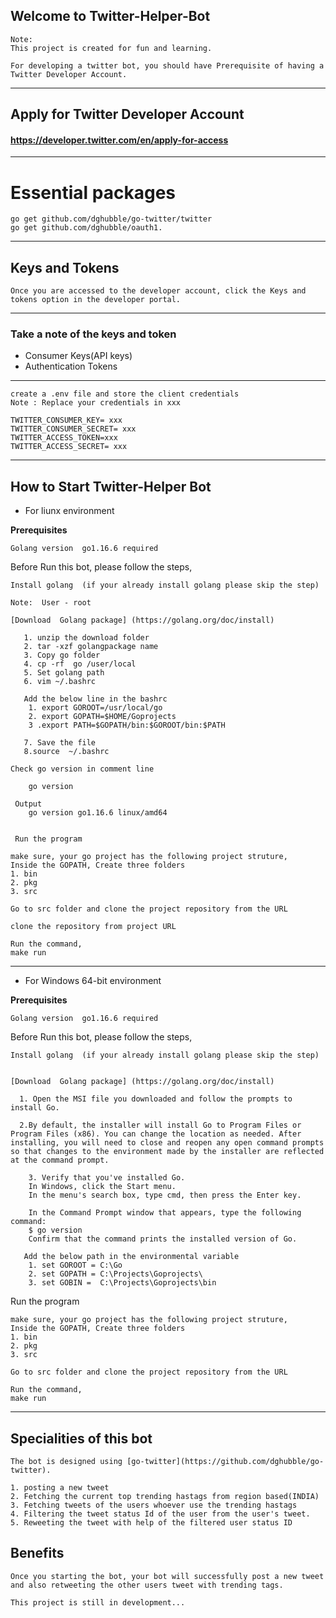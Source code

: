 ## Welcome to Twitter-Helper-Bot
    Note: 
    This project is created for fun and learning.
    
    For developing a twitter bot, you should have Prerequisite of having a Twitter Developer Account. 
---

## Apply for Twitter Developer Account
    
#### https://developer.twitter.com/en/apply-for-access
---
# Essential packages
    go get github.com/dghubble/go-twitter/twitter
    go get github.com/dghubble/oauth1.
    
---
## Keys and Tokens
    Once you are accessed to the developer account, click the Keys and tokens option in the developer portal.
---
### Take a note of the keys and token
 -  Consumer Keys(API keys)
 -  Authentication Tokens   
---
    create a .env file and store the client credentials
    Note : Replace your credentials in xxx

    TWITTER_CONSUMER_KEY= xxx
    TWITTER_CONSUMER_SECRET= xxx
    TWITTER_ACCESS_TOKEN=xxx
    TWITTER_ACCESS_SECRET= xxx  
---
## How to Start Twitter-Helper Bot


- For liunx environment

**Prerequisites** 

    Golang version  go1.16.6 required

Before Run this bot, please follow the steps,

    Install golang  (if your already install golang please skip the step)
    
    Note:  User - root
   
    [Download  Golang package] (https://golang.org/doc/install)
	
   	   1. unzip the download folder 
   	   2. tar -xzf golangpackage name 
	   3. Copy go folder 
	   4. cp -rf  go /user/local
	   5. Set golang path 
 	   6. vim ~/.bashrc
	   
	   Add the below line in the bashrc 
		1. export GOROOT=/usr/local/go
		2. export GOPATH=$HOME/Goprojects
		3 .export PATH=$GOPATH/bin:$GOROOT/bin:$PATH
		
	   7. Save the file
	   8.source  ~/.bashrc

	Check go version in comment line
		
		go version 

	 Output 
		go version go1.16.6 linux/amd64

	
     Run the program  
    
    make sure, your go project has the following project struture,
    Inside the GOPATH, Create three folders
    1. bin
    2. pkg
    3. src

    Go to src folder and clone the project repository from the URL 
    
    clone the repository from project URL 
    
    Run the command,
    make run

---


- For Windows 64-bit environment

**Prerequisites** 

    Golang version  go1.16.6 required

Before Run this bot, please follow the steps,

    Install golang  (if your already install golang please skip the step)
    
   
    [Download  Golang package] (https://golang.org/doc/install)
	
   	  1. Open the MSI file you downloaded and follow the prompts to install Go.
         
      2.By default, the installer will install Go to Program Files or Program Files (x86). You can change the location as needed. After installing, you will need to close and reopen any open command prompts so that changes to the environment made by the installer are reflected at the command prompt.

        3. Verify that you've installed Go.
        In Windows, click the Start menu.
        In the menu's search box, type cmd, then press the Enter key.

        In the Command Prompt window that appears, type the following command:
        $ go version
        Confirm that the command prints the installed version of Go.
	   
	   Add the below path in the environmental variable
       	1. set GOROOT = C:\Go
		2. set GOPATH = C:\Projects\Goprojects\
        3. set GOBIN =  C:\Projects\Goprojects\bin

Run the program  
    
    make sure, your go project has the following project struture,
    Inside the GOPATH, Create three folders
    1. bin
    2. pkg
    3. src

    Go to src folder and clone the project repository from the URL 
    
    Run the command,
    make run

---
## Specialities of this bot
    The bot is designed using [go-twitter](https://github.com/dghubble/go-twitter).

    1. posting a new tweet
    2. Fetching the current top trending hastags from region based(INDIA) 
    3. Fetching tweets of the users whoever use the trending hastags
    4. Filtering the tweet status Id of the user from the user's tweet.
    5. Reweeting the tweet with help of the filtered user status ID

## Benefits 
    Once you starting the bot, your bot will successfully post a new tweet and also retweeting the other users tweet with trending tags.
    
`
This project is still in development...  
`



